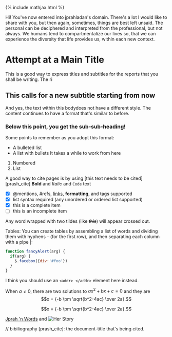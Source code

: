 {% include mathjax.html %}

Hi! You've now entered into jprahladan's domain. There's a lot I would like to share with you, but then again, sometimes, things are best left unsaid. The personal can be deciphered and interpreted from the professional, but not always. We humans tend to compartmentalize our lives so, that we can experience the diversity that life provides us, within each new context. 

# Attempt at a Main Title

This is a good way to express titles and subtitles for the reports that you shall be writing. The ri
## This calls for a new subtitle starting from now
And yes, the text within this bodydoes not have a different style. The content continues to have a format that's similar to before. 

### Below this point, you get the sub-sub-heading!
Some points to remember as you adopt this format:
- A bulleted list
- A list with bullets
It takes a while to work from here
1. Numbered
2. List

A good way to cite pages is by using [this text needs to be cited][prash_cite]
**Bold** and _Italic_ and `Code` text

- [x] @mentions, #refs, [links](), **formatting**, and <del>tags</del> supported
- [x] list syntax required (any unordered or ordered list supported)
- [x] this is a complete item
- [ ] this is an incomplete item

Any word wrapped with two tildes (like ~~this~~) will appear crossed out.

Tables: 
You can create tables by assembling a list of words and dividing them with hyphens - (for the first row), and then separating each column with a pipe |:

```javascript
function fancyAlert(arg) {
  if(arg) {
    $.facebox({div:'#foo'})
  }
}
```

I think you should use an `<addr> </addr>` element here instead.

When $a \ne 0$, there are two solutions to $ax^2+bx+c=0$ and they are
$$x = {-b \pm \sqrt{b^2-4ac} \over 2a}.$$

$$x = {-b \pm \sqrt{b^2-4ac} \over 2a}.$$


[Jprah 'n Words](http://jprahnwords.blogspot.com/2006/) and ![Her Story](https://www.rawpixel.com/image/421160/mandore-player-histoire-de-lart-egyptien-1878-emile-prisse-davennes-1807-1879-digitally-enhancedsrc)


// bibiliography
[prash_cite]: the document-title that's being cited.
